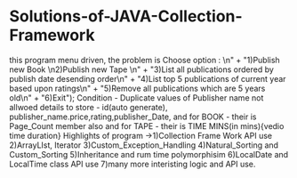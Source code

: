 # Solutions-of-JAVA-Collection-Framework
this program menu driven, the problem is Choose option : \n" + "1)Publish new Book \n2)Publish new Tape \n"
							+ "3)List all publications ordered by publish date desending order\n"
							+ "4)List top 5 publications of current year based upon ratings\n"
							+ "5)Remove all publications which are 5 years old\n" + "6)Exit");
       Condition - Duplicate values of Publisher name not allwoed
       details to store - id(auto generate), publisher_name.price,rating,publisher_Date,  and for BOOK - their is Page_Count member also and for TAPE - their is TIME MINS(in mins){vedio time duration} 
       Highlights of program ->1)Collection Frame Work API use
                               2)ArrayLIst, Iterator
                               3)Custom_Exception_Handling
                               4)Natural_Sorting and Custom_Sorting
                               5)Inheritance and rum time polymorphisim
                               6)LocalDate and LocalTime class API use
                               7)many more interisting logic and API use.
